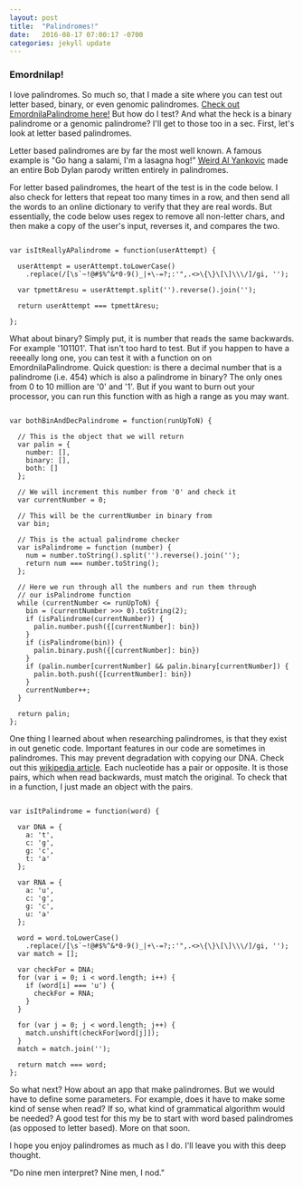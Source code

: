 ```yaml
---
layout: post
title:  "Palindromes!"
date:   2016-08-17 07:00:17 -0700
categories: jekyll update
---
```


### Emordnilap!

I love palindromes.  So much so, that I made a site where you can test out letter based, binary, or even genomic palindromes.  [Check out EmordnilaPalindrome here!](http://www.emordnilapalindro.me)  But how do I test?  And what the heck is a binary palindrome or a genomic palindrome?  I'll get to those too in a sec.  First, let's look at letter based palindromes.

Letter based palindromes are by far the most well known.  A famous example is "Go hang a salami, I'm a lasagna hog!"  [Weird Al Yankovic](https://www.youtube.com/watch?v=JUQDzj6R3p4) made an entire Bob Dylan parody written entirely in palindromes.  

For letter based palindromes, the heart of the test is in the code below.  I also check for letters that repeat too many times in a row, and then send all the words to an online dictionary to verify that they are real words.  But essentially, the code below uses regex to remove all non-letter chars, and then make a copy of the user's input, reverses it, and compares the two.  

```

var isItReallyAPalindrome = function(userAttempt) {

  userAttempt = userAttempt.toLowerCase()
    .replace(/[\s`~!@#$%^&*0-9()_|+\-=?;:'",.<>\{\}\[\]\\\/]/gi, '');

  var tpmettAresu = userAttempt.split('').reverse().join('');

  return userAttempt === tpmettAresu;

};      

```

What about binary?  Simply put, it is  number that reads the same backwards.  For example '101101'.  That isn't too hard to test.  But if you happen to have a reeeally long one, you can test it with a function on on EmordnilaPalindrome.  Quick question:  is there a decimal number that is a palindrome (i.e. 454) which is also a palindrome in binary?  The only ones from 0 to 10 million are '0' and '1'.  But if you want to burn out your processor, you can run this function with as high a range as you may want.  

```

var bothBinAndDecPalindrome = function(runUpToN) {

  // This is the object that we will return
  var palin = {
    number: [],
    binary: [],
    both: []
  };

  // We will increment this number from '0' and check it
  var currentNumber = 0;

  // This will be the currentNumber in binary from
  var bin;

  // This is the actual palindrome checker
  var isPalindrome = function (number) {
    num = number.toString().split('').reverse().join('');
    return num === number.toString();
  };

  // Here we run through all the numbers and run them through 
  // our isPalindrome function
  while (currentNumber <= runUpToN) {
    bin = (currentNumber >>> 0).toString(2);
    if (isPalindrome(currentNumber)) {
      palin.number.push({[currentNumber]: bin})
    }
    if (isPalindrome(bin)) {
      palin.binary.push({[currentNumber]: bin})
    }
    if (palin.number[currentNumber] && palin.binary[currentNumber]) {
      palin.both.push({[currentNumber]: bin})
    }
    currentNumber++;
  }

  return palin;
};    

```


One thing I learned about when researching palindromes, is that they exist in out genetic code.  Important features in our code are sometimes in palindromes.  This may prevent degradation with copying our DNA.  Check out this [wikipedia article](https://en.wikipedia.org/wiki/Palindromic_sequence).  Each nucleotide has a pair or opposite.  It is those pairs, which when read backwards, must match the original. To check that in a function, I just made an object with the pairs. 

```

var isItPalindrome = function(word) {

  var DNA = {
    a: 't',
    c: 'g',
    g: 'c',
    t: 'a'
  };

  var RNA = {
    a: 'u',
    c: 'g',
    g: 'c',
    u: 'a'
  };

  word = word.toLowerCase()
    .replace(/[\s`~!@#$%^&*0-9()_|+\-=?;:'",.<>\{\}\[\]\\\/]/gi, '');
  var match = [];

  var checkFor = DNA;
  for (var i = 0; i < word.length; i++) {
    if (word[i] === 'u') {
      checkFor = RNA;
    }
  }

  for (var j = 0; j < word.length; j++) {
    match.unshift(checkFor[word[j]]);
  }
  match = match.join('');

  return match === word;
}; 

```

So what next?  How about an app that make palindromes.  But we would have to define some parameters.  For example, does it have to make some kind of sense when read?  If so, what kind of grammatical algorithm would be needed?  A good test for this my be to start with word based palindromes (as opposed to letter based).  More on that soon.  

I hope you enjoy palindromes as much as I do.  I'll leave you with this deep thought.

"Do nine men interpret? Nine men, I nod."

